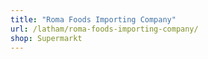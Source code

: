 ```yaml
---
title: "Roma Foods Importing Company"
url: /latham/roma-foods-importing-company/
shop: Supermarkt
---
```

